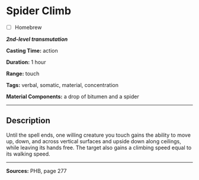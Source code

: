 # Spider Climb

- [ ] Homebrew

***2nd-level transmutation***

**Casting Time:** action

**Duration:** 1 hour

**Range:** touch

**Tags:** verbal, somatic, material, concentration

**Material Components:** a drop of bitumen and a spider

---

## Description
Until the spell ends, one willing creature you touch gains the ability to move up, down, and across vertical surfaces and upside down along ceilings, while leaving its hands free.
The target also gains a climbing speed equal to its walking speed.

---

**Sources:** PHB, page 277

